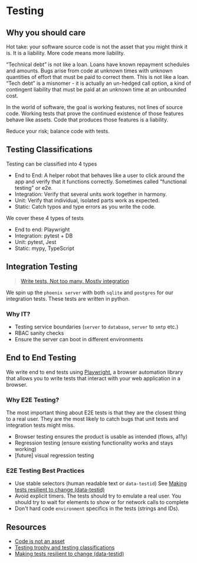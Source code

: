 # Testing

## Why you should care

Hot take: your software source code is not the asset that you might think it is. It is a liability. More code means more liability.

“Technical debt” is not like a loan. Loans have known repayment schedules and amounts. Bugs arise from code at unknown times with unknown quantities of effort that must be paid to correct them. This is not like a loan. “Tech debt” is a misnomer - it is actually an un-hedged call option, a kind of contingent liability that must be paid at an unknown time at an unbounded cost.

In the world of software, the goal is working features, not lines of source code. Working tests that prove the continued existence of those features behave like assets. Code that produces those features is a liability.

Reduce your risk; balance code with tests.

## Testing Classifications

Testing can be classified into 4 types

-   End to End: A helper robot that behaves like a user to click around the app and verify that it functions correctly. Sometimes called "functional testing" or e2e.
-   Integration: Verify that several units work together in harmony.
-   Unit: Verify that individual, isolated parts work as expected.
-   Static: Catch typos and type errors as you write the code.

We cover these 4 types of tests

-   End to end: Playwright
-   Integration: pytest + DB
-   Unit: pytest, Jest
-   Static: mypy, TypeScript

## Integration Testing

> [Write tests, Not too many. Mostly integration](https://kentcdodds.com/blog/write-tests)

We spin up the `phoenix server` with both `sqlite` and `postgres` for our integration tests. These tests are written in python.

### Why IT?

-   Testing service boundaries (`server` to `database`, `server` to `smtp` etc.)
-   RBAC sanity checks
-   Ensure the server can boot in different environments


## End to End Testing

We write end to end tests using [Playwright](https://playwright.dev/), a browser automation library that allows you to write tests that interact with your web application in a browser.

### Why E2E Testing?

The most important thing about E2E tests is that they are the closest thing to a real user. They are the most likely to catch bugs that unit tests and integration tests might miss.

-   Browser testing ensures the product is usable as intended (flows, a11y)
-   Regression testing (ensure existing functionality works and stays working)
-   [future] visual regression testing

### E2E Testing Best Practices

-   Use stable selectors (human readable text or `data-testid`) See [Making tests resilient to change (data-testid)](https://kentcdodds.com/blog/making-your-ui-tests-resilient-to-change)
-   Avoid explicit timers. The tests should try to emulate a real user. You should try to wait for elements to show or for network calls to complete
-   Don't hard code `environment` specifics in the tests (strings and IDs).


## Resources


-   [Code is not an asset](https://robinbb.com/blog/code-is-not-an-asset/)
-   [Testing trophy and testing classifications](https://kentcdodds.com/blog/the-testing-trophy-and-testing-classifications)
-   [Making tests resilient to change (data-testid)](https://kentcdodds.com/blog/making-your-ui-tests-resilient-to-change)
